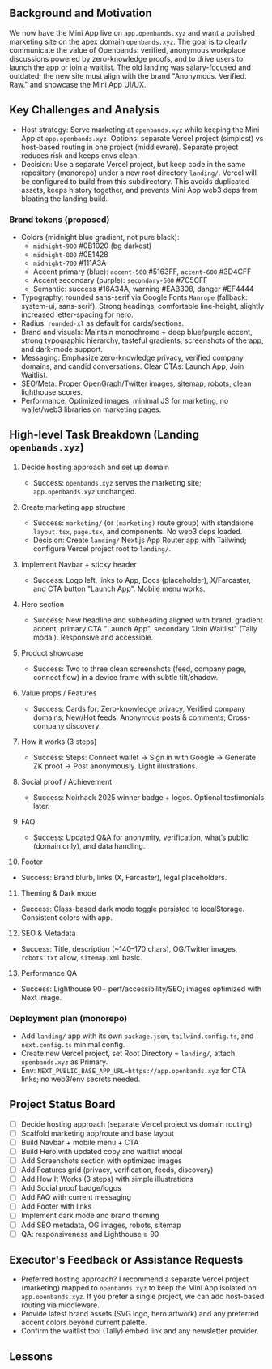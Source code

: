 ## Background and Motivation

We now have the Mini App live on `app.openbands.xyz` and want a polished marketing site on the apex domain `openbands.xyz`. The goal is to clearly communicate the value of Openbands: verified, anonymous workplace discussions powered by zero-knowledge proofs, and to drive users to launch the app or join a waitlist. The old landing was salary-focused and outdated; the new site must align with the brand "Anonymous. Verified. Raw." and showcase the Mini App UI/UX.

## Key Challenges and Analysis

- Host strategy: Serve marketing at `openbands.xyz` while keeping the Mini App at `app.openbands.xyz`. Options: separate Vercel project (simplest) vs host-based routing in one project (middleware). Separate project reduces risk and keeps envs clean.
- Decision: Use a separate Vercel project, but keep code in the same repository (monorepo) under a new root directory `landing/`. Vercel will be configured to build from this subdirectory. This avoids duplicated assets, keeps history together, and prevents Mini App web3 deps from bloating the landing build.

### Brand tokens (proposed)
- Colors (midnight blue gradient, not pure black):
  - `midnight-900` #0B1020 (bg darkest)
  - `midnight-800` #0E1428
  - `midnight-700` #111A3A
  - Accent primary (blue): `accent-500` #5163FF, `accent-600` #3D4CFF
  - Accent secondary (purple): `secondary-500` #7C5CFF
  - Semantic: success #16A34A, warning #EAB308, danger #EF4444
- Typography: rounded sans-serif via Google Fonts `Manrope` (fallback: system-ui, sans-serif). Strong headings, comfortable line-height, slightly increased letter-spacing for hero.
- Radius: `rounded-xl` as default for cards/sections.
- Brand and visuals: Maintain monochrome + deep blue/purple accent, strong typographic hierarchy, tasteful gradients, screenshots of the app, and dark-mode support.
- Messaging: Emphasize zero-knowledge privacy, verified company domains, and candid conversations. Clear CTAs: Launch App, Join Waitlist.
- SEO/Meta: Proper OpenGraph/Twitter images, sitemap, robots, clean lighthouse scores.
- Performance: Optimized images, minimal JS for marketing, no wallet/web3 libraries on marketing pages.

## High-level Task Breakdown (Landing `openbands.xyz`)

1) Decide hosting approach and set up domain
   - Success: `openbands.xyz` serves the marketing site; `app.openbands.xyz` unchanged.

2) Create marketing app structure
   - Success: `marketing/` (or `(marketing)` route group) with standalone `layout.tsx`, `page.tsx`, and components. No web3 deps loaded.
   - Decision: Create `landing/` Next.js App Router app with Tailwind; configure Vercel project root to `landing/`.

3) Implement Navbar + sticky header
   - Success: Logo left, links to App, Docs (placeholder), X/Farcaster, and CTA button "Launch App". Mobile menu works.

4) Hero section
   - Success: New headline and subheading aligned with brand, gradient accent, primary CTA "Launch App", secondary "Join Waitlist" (Tally modal). Responsive and accessible.

5) Product showcase
   - Success: Two to three clean screenshots (feed, company page, connect flow) in a device frame with subtle tilt/shadow.

6) Value props / Features
   - Success: Cards for: Zero-knowledge privacy, Verified company domains, New/Hot feeds, Anonymous posts & comments, Cross-company discovery.

7) How it works (3 steps)
   - Success: Steps: Connect wallet → Sign in with Google → Generate ZK proof → Post anonymously. Light illustrations.

8) Social proof / Achievement
   - Success: Noirhack 2025 winner badge + logos. Optional testimonials later.

9) FAQ
   - Success: Updated Q&A for anonymity, verification, what’s public (domain only), and data handling.

10) Footer
   - Success: Brand blurb, links (X, Farcaster), legal placeholders.

11) Theming & Dark mode
   - Success: Class-based dark mode toggle persisted to localStorage. Consistent colors with app.

12) SEO & Metadata
   - Success: Title, description (~140–170 chars), OG/Twitter images, `robots.txt` allow, `sitemap.xml` basic.

13) Performance QA
   - Success: Lighthouse 90+ perf/accessibility/SEO; images optimized with Next Image.

### Deployment plan (monorepo)
- Add `landing/` app with its own `package.json`, `tailwind.config.ts`, and `next.config.ts` minimal config.
- Create new Vercel project, set Root Directory = `landing/`, attach `openbands.xyz` as Primary.
- Env: `NEXT_PUBLIC_BASE_APP_URL=https://app.openbands.xyz` for CTA links; no web3/env secrets needed.


## Project Status Board

- [ ] Decide hosting approach (separate Vercel project vs domain routing)
- [ ] Scaffold marketing app/route and base layout
- [ ] Build Navbar + mobile menu + CTA
- [ ] Build Hero with updated copy and waitlist modal
- [ ] Add Screenshots section with optimized images
- [ ] Add Features grid (privacy, verification, feeds, discovery)
- [ ] Add How It Works (3 steps) with simple illustrations
- [ ] Add Social proof badge/logos
- [ ] Add FAQ with current messaging
- [ ] Add Footer with links
- [ ] Implement dark mode and brand theming
- [ ] Add SEO metadata, OG images, robots, sitemap
- [ ] QA: responsiveness and Lighthouse ≥ 90

## Executor's Feedback or Assistance Requests

- Preferred hosting approach? I recommend a separate Vercel project (marketing) mapped to `openbands.xyz` to keep the Mini App isolated on `app.openbands.xyz`. If you prefer a single project, we can add host-based routing via middleware.
- Provide latest brand assets (SVG logo, hero artwork) and any preferred accent colors beyond current palette.
- Confirm the waitlist tool (Tally) embed link and any newsletter provider.

## Lessons
